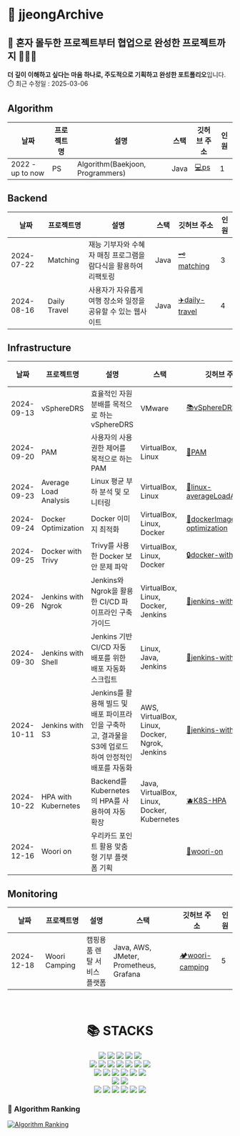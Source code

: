 # 📑 jjeongArchive

## 💁 혼자 몰두한 프로젝트부터 협업으로 완성한 프로젝트까지 🧑‍🤝‍🧑
**더 깊이 이해하고 싶다는 마음 하나로, 주도적으로 기획하고 완성한 포트폴리오**입니다. ⏱️ 최근 수정일 : 2025-03-06

## Algorithm
| 날짜       | 프로젝트명         | 설명                            | 스택                   | 깃허브 주소  | 인원                                     |
|------------|----------------------|---------------------------------|------------------------|------------------------------------------------|------------|
| 2022 - up to now | PS  | Algorithm(Baekjoon, Programmers)| Java | [💻ps](https://github.com/jjeong1015/PS.git) | 1

## Backend
| 날짜       | 프로젝트명         | 설명                            | 스택                   | 깃허브 주소  | 인원                                     |
|------------|----------------------|---------------------------------|------------------------|------------------------------------------------|------------|
| 2024-07-22 | Matching  | 재능 기부자와 수혜자 매칭 프로그램을 람다식을 활용하여 리팩토링        | Java | [🗝️matching](https://github.com/yyyeun/WooriFISA-java-refactoring) | 3
| 2024-08-16 | Daily Travel  | 사용자가 자유롭게 여행 장소와 일정을 공유할 수 있는 웹사이트        | Java | [:airplane:daily-travel](https://github.com/WooriFisa3-TeamOrg/daily-travel) | 4

## Infrastructure
| 날짜       | 프로젝트명         | 설명                            | 스택                   | 깃허브 주소  | 인원                                      |
|------------|----------------------|---------------------------------|------------------------|------------------------------------------------|------------|
| 2024-09-13 | vSphereDRS  | 효율적인 자원 분배를 목적으로 하는 vSphereDRS        | VMware | [:books:vSphereDRS](https://github.com/WooriFISA-VMware/vSphereDRS) | 4
| 2024-09-20 | PAM  | 사용자의 사용 권한 제어를 목적으로 하는 PAM        | VirtualBox, Linux | [:book:PAM](https://github.com/jjeong1015/PAM.git) | 1
| 2024-09-23 | Average Load Analysis  | Linux 평균 부하 분석 및 모니터링        | VirtualBox, Linux | [:bookmark_tabs:linux-averageLoadAnalysis](https://github.com/jjeong1015/linux-averageLoadAnalysis.git) | 2
| 2024-09-24 | Docker Optimization  | Docker 이미지 최적화        | VirtualBox, Linux, Docker | [:shark:dockerImage-optimization](https://github.com/jjeong1015/dockerImage-optimization.git) | 1
| 2024-09-25 | Docker with Trivy  | Trivy를 사용한 Docker 보안 문제 파악        | VirtualBox, Linux, Docker | [:lock:docker-with-trivy](https://github.com/jjeong1015/docker-with-trivy.git) | 1
| 2024-09-26 | Jenkins with Ngrok  | Jenkins와 Ngrok을 활용한 CI/CD 파이프라인 구축 가이드  | VirtualBox, Linux, Docker, Jenkins | [:rocket:jenkins-with-ngrok](https://github.com/jjeong1015/jenkins-with-ngrok.git) | 1
| 2024-09-30 | Jenkins with Shell  | Jenkins 기반 CI/CD 자동 배포를 위한 배포 자동화 스크립트  | Linux, Java, Jenkins | [:rocket:jenkins-with-shell](https://github.com/jjeong1015/jenkins-with-shell.git) | 1
| 2024-10-11 | Jenkins with S3  | Jenkins를 활용해 빌드 및 배포 파이프라인을 구축하고, 결과물을 S3에 업로드하여 안정적인 배포를 자동화        | AWS, VirtualBox, Linux, Docker, Ngrok, Jenkins | [:rocket:jenkins-with-s3](https://github.com/jjeong1015/jenkins-with-s3.git) | 1
| 2024-10-22 | HPA with Kubernetes  | Backend를 Kubernetes의 HPA를 사용하여 자동 확장        | Java, VirtualBox, Linux, Docker, Kubernetes | [🫐K8S-HPA](https://github.com/jjeong1015/k8s-hpa-autoscaling.git) | 1
| 2024-12-16 | Woori on  | 우리카드 포인트 활용 맞춤형 기부 플랫폼 기획        |  | [💙woori-on](https://github.com/jjeong1015/woori-on.git) | 5


## Monitoring
| 날짜       | 프로젝트명         | 설명                            | 스택                   | 깃허브 주소  | 인원                                      |
|------------|----------------------|---------------------------------|------------------------|------------------------------------------------|------------|
| 2024-12-18 | Woori Camping  | 캠핑용품 렌탈 서비스 플랫폼        | Java, AWS, JMeter, Prometheus, Grafana | [🏕️woori-camping](https://github.com/fisa3-ce-final/project-camp-backend) | 5



<br>
<div align=center><h1>📚 STACKS</h1></div>

<div align=center> 
  <!--
  <img src="https://img.shields.io/badge/C-A8B9CC?style=for-the-badge&logo=C&logoColor=white">
  <img src="https://img.shields.io/badge/SpringSecurity-6DB33F?style=for-the-badge&logo=SpringSecurity&logoColor=white">
  <img src="https://img.shields.io/badge/Thymeleaf-005F0F?style=for-the-badge&logo=Thymeleaf&logoColor=white">
  -->
  <img src="https://img.shields.io/badge/Java-007396?style=for-the-badge&logo=java&logoColor=white"> 
  <img src="https://img.shields.io/badge/Spring-6DB33F?style=for-the-badge&logo=Spring&logoColor=white"> 
  <img src="https://img.shields.io/badge/SpringBoot-6DB33F?style=for-the-badge&logo=SpringBoot&logoColor=white">   
  <img src="https://img.shields.io/badge/Oracle-F80000?style=for-the-badge&logo=Oracle&logoColor=white"> 
  <img src="https://img.shields.io/badge/MySQL-4479A1?style=for-the-badge&logo=MySQL&logoColor=white"> 
  <br>

  <img src="https://img.shields.io/badge/Linux-FCC624?style=for-the-badge&logo=linux&logoColor=black"> 
  <img src="https://img.shields.io/badge/VirtualBox-183A61?style=for-the-badge&logo=VirtualBox&logoColor=black"> 
  <img src="https://img.shields.io/badge/Docker-2496ED?style=for-the-badge&logo=Docker&logoColor=black"> 
  <img src="https://img.shields.io/badge/Kubernetes-326CE5?style=for-the-badge&logo=Kubernetes&logoColor=white">
  <img src="https://img.shields.io/badge/Terraform-844FBA?style=for-the-badge&logo=Terraform&logoColor=white"> 
  <img src="https://img.shields.io/badge/VMware-607078?style=for-the-badge&logo=VMware&logoColor=white">
  <img src="https://img.shields.io/badge/Cisco-1BA0D7?style=for-the-badge&logo=Cisco&logoColor=white">
  <br>

  <img src="https://img.shields.io/badge/AmazonEC2-FF9900?style=for-the-badge&logo=AmazonEC2&logoColor=white"> 
  <img src="https://img.shields.io/badge/AmazonRDS-527FFF?style=for-the-badge&logo=AmazonRDS&logoColor=white"> 
  <img src="https://img.shields.io/badge/AmazonS3-569A31?style=for-the-badge&logo=AmazonS3&logoColor=white"> 
  <img src="https://img.shields.io/badge/Amazon%20CloudWatch-FF4F8B.svg?style=for-the-badge&logo=Amazon-CloudWatch&logoColor=white">
  <img src="https://img.shields.io/badge/Amazon%20ECS-FF9900.svg?style=for-the-badge&logo=Amazon-ECS&logoColor=white">
  <img src="https://img.shields.io/badge/AWS%20Elastic%20Load%20Balancing-8C4FFF.svg?style=for-the-badge&logo=AWS-Elastic-Load-Balancing&logoColor=white">
  <br>

  <!--
  <img src="https://img.shields.io/badge/ElasticStack-005571?style=for-the-badge&logo=ElasticStack&logoColor=white">
  <img src="https://img.shields.io/badge/ElasticSearch-005571?style=for-the-badge&logo=ElasticSearch&logoColor=white">
  <img src="https://img.shields.io/badge/Kibana-005571?style=for-the-badge&logo=Kibana&logoColor=white">
  <img src="https://img.shields.io/badge/Logstash-005571?style=for-the-badge&logo=Logstash&logoColor=white">
  <img src="https://img.shields.io/badge/Filebeat-005571?style=for-the-badge&logo=Filebeat&logoColor=white">
  <br>
  -->

  <img src="https://img.shields.io/badge/Prometheus-E6522C.svg?style=for-the-badge&logo=Prometheus&logoColor=white">
  <img src="https://img.shields.io/badge/Grafana-F46800.svg?style=for-the-badge&logo=Grafana&logoColor=white">
  <br>

  <img src="https://img.shields.io/badge/Git-F05032?style=for-the-badge&logo=git&logoColor=white">
  <img src="https://img.shields.io/badge/Github-181717?style=for-the-badge&logo=github&logoColor=white">
  <img src="https://img.shields.io/badge/GithubActions-2088FF?style=for-the-badge&logo=GithubActions&logoColor=white">
  <img src="https://img.shields.io/badge/Jenkins-D24939?style=for-the-badge&logo=Jenkins&logoColor=white">
  <img src="https://img.shields.io/badge/argoCD-EF7B4D?style=for-the-badge&logo=argo&logoColor=white">
  <img src="https://img.shields.io/badge/Ngrok-1F1E37?style=for-the-badge&logo=ngrok&logoColor=white">
  <!--
  <img src="https://img.shields.io/badge/Notion-000000?style=for-the-badge&logo=notion&logoColor=white">
  <img src="https://img.shields.io/badge/Slack-4A154B?style=for-the-badge&logo=slack&logoColor=white">
  -->
  
  <br>

  <!--
  <div align=center><h1>📚 To Be</h1></div>
  <img src="https://img.shields.io/badge/Redis-FF4438?style=for-the-badge&logo=Redis&logoColor=white">
  <img src="https://img.shields.io/badge/Ansible-EE0000?style=for-the-badge&logo=Ansible&logoColor=white">
  -->
</div>

### 🚩 Algorithm Ranking
[![Algorithm Ranking](https://mazassumnida.wtf/api/v2/generate_badge?boj=shinin2008)](https://solved.ac/profile/shinin2008) 

<!--
[![Solved.ac Profile](http://mazassumnida.wtf/api/v2/generate_badge?boj=shinin2008)](https://solved.ac/shinin2008/)
<a href="s"> <img src="https://github-readme-stats.vercel.app/api/top-langs/?username=jjeong1015&exclude_repo=jjeong1015.github.io&layout=compact&theme=great-gatsby" /> </a>
**jjeong1015/jjeong1015** is a ✨ _special_ ✨ repository because its `README.md` (this file) appears on your GitHub profile.
-->
